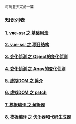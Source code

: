 
    每周至少完成一篇

### 知识列表

#### [1. vue-ssr 之 基础用法](/file/ssr1.md)

#### [2. vue-ssr 之 项目结构](/file/ssr2.md)

#### [3. 变化侦测 之 Object的变化侦测](/file/zc-object.md)

#### [4. 变化侦测 之 Array的变化侦测](/file/zc-array.md)

#### [5. 虚拟DOM 之 简介](/file/dom-introduce.md)

#### [6. 虚拟DOM 之 patch](/file/dom-patch.md)

#### [7. 模板编译 之 解析器](/file/dom-patch.md)

#### [8. 模板编译 之 优化器和代码生成器](/file/dom-patch.md)
